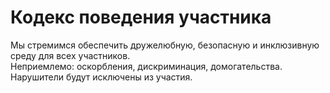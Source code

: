 # Кодекс поведения участника

Мы стремимся обеспечить дружелюбную, безопасную и инклюзивную среду для всех участников.  
Неприемлемо: оскорбления, дискриминация, домогательства.  
Нарушители будут исключены из участия.
